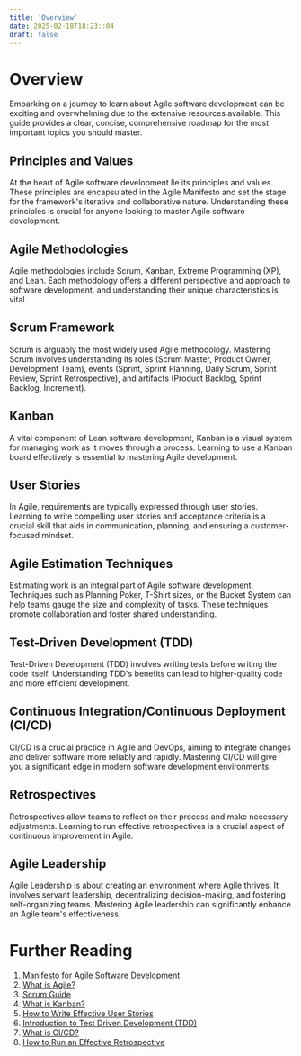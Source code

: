 ```yaml
---
title: 'Overview'
date: 2025-02-18T18:23::04
draft: false
---
```


# Overview

Embarking on a journey to learn about Agile software development can be exciting and overwhelming due to the extensive resources available. This guide provides a clear, concise, comprehensive roadmap for the most important topics you should master.

## Principles and Values

At the heart of Agile software development lie its principles and values. These principles are encapsulated in the Agile Manifesto and set the stage for the framework's iterative and collaborative nature. Understanding these principles is crucial for anyone looking to master Agile software development.

## Agile Methodologies

Agile methodologies include Scrum, Kanban, Extreme Programming (XP), and Lean. Each methodology offers a different perspective and approach to software development, and understanding their unique characteristics is vital.

## Scrum Framework

Scrum is arguably the most widely used Agile methodology. Mastering Scrum involves understanding its roles (Scrum Master, Product Owner, Development Team), events (Sprint, Sprint Planning, Daily Scrum, Sprint Review, Sprint Retrospective), and artifacts (Product Backlog, Sprint Backlog, Increment).

## Kanban

A vital component of Lean software development, Kanban is a visual system for managing work as it moves through a process. Learning to use a Kanban board effectively is essential to mastering Agile development.

## User Stories

In Agile, requirements are typically expressed through user stories. Learning to write compelling user stories and acceptance criteria is a crucial skill that aids in communication, planning, and ensuring a customer-focused mindset.

## Agile Estimation Techniques

Estimating work is an integral part of Agile software development. Techniques such as Planning Poker, T-Shirt sizes, or the Bucket System can help teams gauge the size and complexity of tasks. These techniques promote collaboration and foster shared understanding.

## Test-Driven Development (TDD)

Test-Driven Development (TDD) involves writing tests before writing the code itself. Understanding TDD's benefits can lead to higher-quality code and more efficient development.

## Continuous Integration/Continuous Deployment (CI/CD)

CI/CD is a crucial practice in Agile and DevOps, aiming to integrate changes and deliver software more reliably and rapidly. Mastering CI/CD will give you a significant edge in modern software development environments.

## Retrospectives

Retrospectives allow teams to reflect on their process and make necessary adjustments. Learning to run effective retrospectives is a crucial aspect of continuous improvement in Agile.

## Agile Leadership

Agile Leadership is about creating an environment where Agile thrives. It involves servant leadership, decentralizing decision-making, and fostering self-organizing teams. Mastering Agile leadership can significantly enhance an Agile team's effectiveness.

# Further Reading

1. [Manifesto for Agile Software Development](https://agilemanifesto.org/)
2. [What is Agile?](https://www.atlassian.com/agile)
3. [Scrum Guide](https://www.scrumguides.org/scrum-guide.html)
4. [What is Kanban?](https://www.atlassian.com/agile/kanban)
5. [How to Write Effective User Stories](https://www.romanpichler.com/blog/10-tips-writing-good-user-stories/)
6. [Introduction to Test Driven Development (TDD)](http://agiledata.org/essays/tdd.html)
7. [What is CI/CD?](https://www.redhat.com/en/topics/devops/what-is-ci-cd)
8. [How to Run an Effective Retrospective](https://www.atlassian.com/team-playbook/plays/retrospective)
